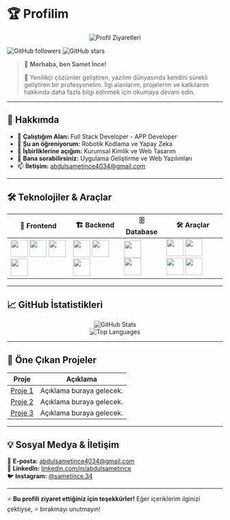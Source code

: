 # 🏆 Profilim

<p align="center">
  <img src="https://komarev.com/ghpvc/?username=sametince0&label=👀+Profil+Ziyaretleri&color=blue&style=for-the-badge" alt="Profil Ziyaretleri" />
</p>

![GitHub followers](https://img.shields.io/github/followers/sametince0?style=social)
![GitHub stars](https://img.shields.io/github/stars/sametince0?style=social)

> 👋 **Merhaba, ben Samet İnce!**
>
> 🚀 Yenilikçi çözümler geliştiren, yazılım dünyasında kendini sürekli geliştiren bir profesyonelim. İlgi alanlarım, projelerim ve katkılarım hakkında daha fazla bilgi edinmek için okumaya devam edin.

---

## 🚀 Hakkımda

- 💼 **Çalıştığım Alan:** Full Stack Developer - APP Developer  
- 🌱 **Şu an öğreniyorum:** Robotik Kodlama ve Yapay Zeka  
- 👯 **İşbirliklerine açığım:** Kurumsal Kimlik ve Web Tasarım  
- 💬 **Bana sorabilirsiniz:** Uygulama Geliştirme ve Web Yazılımları
- 📫 **İletişim:** abdulsametince4034@gmail.com

---

## 🛠 Teknolojiler & Araçlar

| 🚀 **Frontend** | 🏗 **Backend** | 🗄 **Database** | 🛠 **Araçlar** |
|---------------|----------------|----------------|--------------|
| <img src="https://cdn.jsdelivr.net/gh/devicons/devicon/icons/html5/html5-original.svg" width="40" height="40" /> <img src="https://cdn.jsdelivr.net/gh/devicons/devicon/icons/vuejs/vuejs-original.svg" width="40" height="40" /> <img src="https://cdn.jsdelivr.net/gh/devicons/devicon/icons/angularjs/angularjs-original.svg" width="40" height="40" /> <img src="https://cdn.jsdelivr.net/gh/devicons/devicon/icons/css3/css3-original.svg" width="40" height="40" /> | <img src="https://cdn.jsdelivr.net/gh/devicons/devicon/icons/php/php-original.svg" width="40" height="40" /> <img src="https://cdn.jsdelivr.net/gh/devicons/devicon/icons/nodejs/nodejs-original.svg" width="40" height="40" /> <img src="https://cdn.jsdelivr.net/gh/devicons/devicon/icons/django/django-plain.svg" width="40" height="40" /> | <img src="https://cdn.jsdelivr.net/gh/devicons/devicon/icons/mongodb/mongodb-original.svg" width="40" height="40" /> <img src="https://cdn.jsdelivr.net/gh/devicons/devicon/icons/mysql/mysql-original.svg" width="40" height="40" /> | <img src="https://cdn.jsdelivr.net/gh/devicons/devicon/icons/git/git-original.svg" width="40" height="40" /> <img src="https://cdn.jsdelivr.net/gh/devicons/devicon/icons/docker/docker-original.svg" width="40" height="40" /> <img src="https://cdn.jsdelivr.net/gh/devicons/devicon/icons/vscode/vscode-original.svg" width="40" height="40" /> <img src="https://cdn.jsdelivr.net/gh/devicons/devicon/icons/postman/postman-original.svg" width="40" height="40" /> |

---

## 📈 GitHub İstatistikleri

<p align="center">
  <img src="https://github-readme-stats.vercel.app/api?username=sametince0&show_icons=true&theme=dark" alt="GitHub Stats" />
  <br>
  <img src="https://github-readme-stats.vercel.app/api/top-langs/?username=sametince0&layout=compact&theme=dark" alt="Top Languages" />
</p>

---

## 📌 Öne Çıkan Projeler

| Proje | Açıklama |
|---------|--------------------------------|
| [Proje 1](https://github.com/yourusername/project1) | Açıklama buraya gelecek. |
| [Proje 2](https://github.com/yourusername/project2) | Açıklama buraya gelecek. |
| [Proje 3](https://github.com/yourusername/project3) | Açıklama buraya gelecek. |

---

## 💡 Sosyal Medya & İletişim

📧 **E-posta:** [abdulsametince4034@gmail.com](mailto:abdulsametince4034@gmail.com)  
🔗 **LinkedIn:** [linkedin.com/in/abdulsametince](https://linkedin.com/in/abdulsametince)  
🐦 **Instagram:** [@sametince.34](https://twitter.com/sametince.34)

---

⭐️ **Bu profili ziyaret ettiğiniz için teşekkürler!** Eğer içeriklerim ilginizi çektiyse, ⭐ bırakmayı unutmayın!
